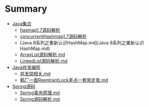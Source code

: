 # Summary

* [Java集合]()
	* [hasmap1.7源码解析](HashMap源码解析-jdk1.7.md)
	* [concurrentHashmap1.7源码解析](ConcurrentHashMap-1.7.md)
	* [Java 8系列之重新认识HashMap.md](Java 8系列之重新认识HashMap.md) 
	* [ArrayList源码解析.md](ArrayList源码解析.md) 
	* [LinkedList源码解析.md](LinkedList源码解析.md) 
* [Java并发编程]()
	* [并发锁相关.md](并发锁相关.md) 
	* [鹅厂一面ReentrantLock差点一套带走我.md](鹅厂一面ReentrantLock差点一套带走我.md) 
* [Spring源码]()
	* [Spring事务原理.md](Spring事务原理.md) 
	* [Spring源码解析.md](Spring源码解析.md) 

